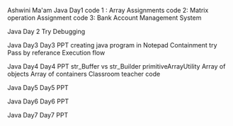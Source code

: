 Ashwini Ma'am
Java Day1 
code 1 :  Array Assignments 
code 2: Matrix operation Assignment
code 3: Bank Account Management System 

Java Day 2
Try Debugging 

Java Day3 
Day3 PPT
creating java program in Notepad
Containment try 
Pass by referance Execution flow

Java Day4
Day4 PPT
str_Buffer vs str_Builder
primitiveArrayUtility
Array of objects
Array of containers
Classroom teacher code 


Java Day5
Day5 PPT

Java Day6
Day6 PPT

Java Day7 
Day7 PPT 
